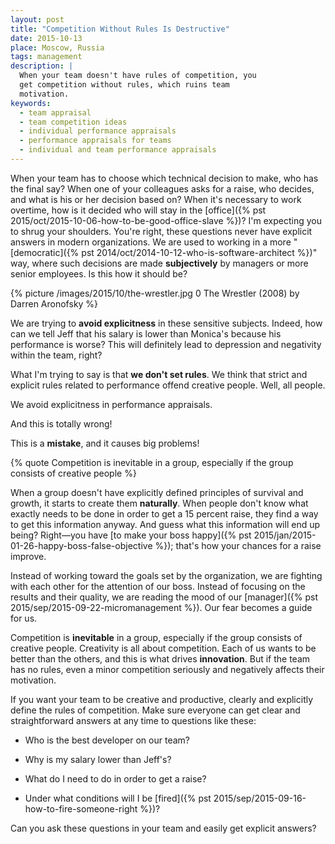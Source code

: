 ```yaml
---
layout: post
title: "Competition Without Rules Is Destructive"
date: 2015-10-13
place: Moscow, Russia
tags: management
description: |
  When your team doesn't have rules of competition, you
  get competition without rules, which ruins team
  motivation.
keywords:
  - team appraisal
  - team competition ideas
  - individual performance appraisals
  - performance appraisals for teams
  - individual and team performance appraisals
---
```


When your team has to choose which technical decision to make,
who has the final say? When one of your colleagues asks
for a raise, who decides, and what is his or her decision based on?
When it's necessary to work overtime, how is it decided
who will stay in the [office]({% pst 2015/oct/2015-10-06-how-to-be-good-office-slave %})?
I'm expecting you to shrug your shoulders. You're right, these questions never
have explicit answers in modern organizations. We are used to working
in a more "[democratic]({% pst 2014/oct/2014-10-12-who-is-software-architect %})"
way, where such decisions are made
**subjectively** by managers or more senior employees.
Is this how it should be?

<!--more-->

{% picture /images/2015/10/the-wrestler.jpg 0 The Wrestler (2008) by Darren Aronofsky %}

We are trying to **avoid explicitness** in these sensitive subjects. Indeed,
how can we tell Jeff that his salary is lower than
Monica's because his performance is worse?
This will definitely lead to depression and negativity
within the team, right?

What I'm trying to say is that **we don't set rules**. We think that
strict and explicit rules related to performance
offend creative people. Well, all people.

We avoid explicitness in performance appraisals.

And this is totally wrong!

This is a **mistake**, and it causes big problems!

{% quote Competition is inevitable in a group, especially if the group consists of creative people %}

When a group doesn't have explicitly defined principles of
survival and growth, it starts to create them **naturally**. When
people don't know what exactly needs to be done in order to get
a 15 percent raise, they find a way to get this information anyway. And guess what
this information will end up being? Right&mdash;you have
[to make your boss happy]({% pst 2015/jan/2015-01-26-happy-boss-false-objective %});
that's how your chances for a raise improve.

Instead of working toward the goals set by the organization,
we are fighting with each other for the attention of our boss.
Instead of focusing on the results and their quality, we
are reading the mood of our
[manager]({% pst 2015/sep/2015-09-22-micromanagement %}). Our fear becomes a guide for us.

Competition is **inevitable** in a group, especially if the group consists
of creative people. Creativity is all about competition. Each of us
wants to be better than the others, and this is what drives **innovation**.
But if the team has no rules, even a minor competition seriously
and negatively affects their motivation.

If you want your team to be creative and productive, clearly and explicitly
define the rules of competition. Make sure everyone can get clear and
straightforward answers at any time to questions like these:

  * Who is the best developer on our team?

  * Why is my salary lower than Jeff's?

  * What do I need to do in order to get a raise?

  * Under what conditions will I be [fired]({% pst 2015/sep/2015-09-16-how-to-fire-someone-right %})?

Can you ask these questions in your team and easily
get explicit answers?
